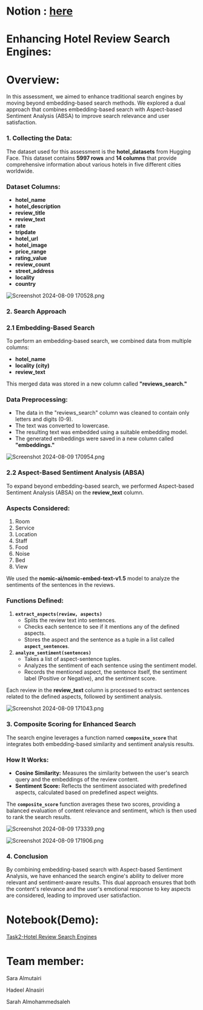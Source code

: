 # Notion : [here](https://reinvented-horse-6c7.notion.site/Enhancing-Hotel-Review-Search-Engines-fe7437036308427ca48671b864ed8a44?pvs=4)


# Enhancing Hotel Review Search Engines:

# Overview:

In this assessment, we aimed to enhance traditional search engines by moving beyond embedding-based search methods. We explored a dual approach that combines embedding-based search with Aspect-based Sentiment Analysis (ABSA) to improve search relevance and user satisfaction.

### 1. Collecting the Data:

The dataset used for this assessment is the **hotel_datasets** from Hugging Face. This dataset contains **5997 rows** and **14 columns** that provide comprehensive information about various hotels in five different cities worldwide.

### **Dataset Columns:**

- **hotel_name**
- **hotel_description**
- **review_title**
- **review_text**
- **rate**
- **tripdate**
- **hotel_url**
- **hotel_image**
- **price_range**
- **rating_value**
- **review_count**
- **street_address**
- **locality**
- **country**

![Screenshot 2024-08-09 170528.png](Enhancing%20Hotel%20Review%20Search%20Engines%20fe7437036308427ca48671b864ed8a44/Screenshot_2024-08-09_170528.png)

### **2. Search Approach**

### **2.1 Embedding-Based Search**

To perform an embedding-based search, we combined data from multiple columns:

- **hotel_name**
- **locality (city)**
- **review_text**

This merged data was stored in a new column called **"reviews_search."**

### **Data Preprocessing:**

- The data in the "reviews_search" column was cleaned to contain only letters and digits (0-9).
- The text was converted to lowercase.
- The resulting text was embedded using a suitable embedding model.
- The generated embeddings were saved in a new column called **"embeddings."**

![Screenshot 2024-08-09 170954.png](Enhancing%20Hotel%20Review%20Search%20Engines%20fe7437036308427ca48671b864ed8a44/Screenshot_2024-08-09_170954.png)

### **2.2 Aspect-Based Sentiment Analysis (ABSA)**

To expand beyond embedding-based search, we performed Aspect-based Sentiment Analysis (ABSA) on the **review_text** column.

### **Aspects Considered:**

1. Room
2. Service
3. Location
4. Staff
5. Food
6. Noise
7. Bed
8. View

We used the **nomic-ai/nomic-embed-text-v1.5** model to analyze the sentiments of the sentences in the reviews.

### **Functions Defined:**

1. **`extract_aspects(review, aspects)`**
    - Splits the review text into sentences.
    - Checks each sentence to see if it mentions any of the defined aspects.
    - Stores the aspect and the sentence as a tuple in a list called **`aspect_sentences`**.
2. **`analyze_sentiment(sentences)`**
    - Takes a list of aspect-sentence tuples.
    - Analyzes the sentiment of each sentence using the sentiment model.
    - Records the mentioned aspect, the sentence itself, the sentiment label (Positive or Negative), and the sentiment score.

Each review in the **review_text** column is processed to extract sentences related to the defined aspects, followed by sentiment analysis.

![Screenshot 2024-08-09 171043.png](Enhancing%20Hotel%20Review%20Search%20Engines%20fe7437036308427ca48671b864ed8a44/Screenshot_2024-08-09_171043.png)

### **3. Composite Scoring for Enhanced Search**

The search engine leverages a function named **`composite_score`** that integrates both embedding-based similarity and sentiment analysis results.

### **How It Works:**

- **Cosine Similarity:** Measures the similarity between the user's search query and the embeddings of the review content.
- **Sentiment Score:** Reflects the sentiment associated with predefined aspects, calculated based on predefined aspect weights.

The **`composite_score`** function averages these two scores, providing a balanced evaluation of content relevance and sentiment, which is then used to rank the search results.

![Screenshot 2024-08-09 173339.png](Enhancing%20Hotel%20Review%20Search%20Engines%20fe7437036308427ca48671b864ed8a44/Screenshot_2024-08-09_173339.png)

![Screenshot 2024-08-09 171906.png](Enhancing%20Hotel%20Review%20Search%20Engines%20fe7437036308427ca48671b864ed8a44/Screenshot_2024-08-09_171906.png)

### **4. Conclusion**

By combining embedding-based search with Aspect-based Sentiment Analysis, we have enhanced the search engine's ability to deliver more relevant and sentiment-aware results. This dual approach ensures that both the content's relevance and the user's emotional response to key aspects are considered, leading to improved user satisfaction.

# Notebook(Demo):

[Task2-Hotel Review Search Engines](https://colab.research.google.com/github/SARA3SAEED/Task2/blob/main/Task2.ipynb)

# Team member:

Sara Almutairi

Hadeel Alnasiri

Sarah Almohammedsaleh
